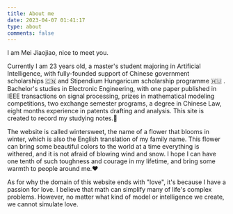```yaml
---
title: About me
date: 2023-04-07 01:41:17
type: about
comments: false
---
```


I am Mei Jiaojiao, nice to meet you.

Currently I am 23 years old, a master's student majoring in Artificial Intelligence, with fully-founded support of Chinese government scholarships 🇨🇳 and Stipendium Hungaricum scholarship programme 🇭🇺 . Bachelor's studies in Electronic Engineering, with one paper published in IEEE transactions on signal processing, prizes in mathematical modeling competitions, two exchange semester programs, a degree in Chinese Law, eight months experience in patents drafting and analysis. This site is created to record my studying notes.📒 

The website is called wintersweet, the name of a flower that blooms in winter, which is also the English translation of my family name. This flower can bring some beautiful colors to the world at a time everything is withered, and it is not afraid of blowing wind and snow. I hope I can have one tenth of such toughness and courage in my lifetime, and bring some warmth to people around me.❤️

As for why the domain of this website ends with "love", it's because I have a passion for love. I believe that math can simplify many of life's complex problems. However, no matter what kind of model or intelligence we create, we cannot simulate love.
